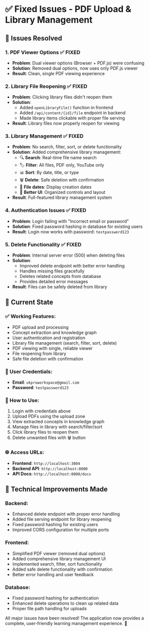 # ✅ Fixed Issues - PDF Upload & Library Management

## 🔧 Issues Resolved

### 1. **PDF Viewer Options** ✅ FIXED
- **Problem**: Dual viewer options (Browser + PDF.js) were confusing
- **Solution**: Removed dual options, now uses only PDF.js viewer
- **Result**: Clean, single PDF viewing experience

### 2. **Library File Reopening** ✅ FIXED  
- **Problem**: Clicking library files didn't reopen them
- **Solution**: 
  - Added `openLibraryFile()` function in frontend
  - Added `/api/content/{id}/file` endpoint in backend
  - Made library items clickable with proper file serving
- **Result**: Library files now properly reopen for viewing

### 3. **Library Management** ✅ FIXED
- **Problem**: No search, filter, sort, or delete functionality
- **Solution**: Added comprehensive library management:
  - 🔍 **Search**: Real-time file name search
  - 🏷️ **Filter**: All files, PDF only, YouTube only
  - 📊 **Sort**: By date, title, or type
  - 🗑️ **Delete**: Safe deletion with confirmation
  - 📅 **File dates**: Display creation dates
  - 🎨 **Better UI**: Organized controls and layout
- **Result**: Full-featured library management system

### 4. **Authentication Issues** ✅ FIXED
- **Problem**: Login failing with "Incorrect email or password"
- **Solution**: Fixed password hashing in database for existing users
- **Result**: Login now works with password: `testpassword123`

### 5. **Delete Functionality** ✅ FIXED
- **Problem**: Internal server error (500) when deleting files
- **Solution**: 
  - Improved delete endpoint with better error handling
  - Handles missing files gracefully
  - Deletes related concepts from database
  - Provides detailed error messages
- **Result**: Files can be safely deleted from library

## 🎯 Current State

### **✅ Working Features:**
- PDF upload and processing
- Concept extraction and knowledge graph
- User authentication and registration
- Library file management (search, filter, sort, delete)
- PDF viewing with single, reliable viewer
- File reopening from library
- Safe file deletion with confirmation

### **🔑 User Credentials:**
- **Email**: `ukproworkspace@gmail.com`  
- **Password**: `testpassword123`

### **🚀 How to Use:**
1. Login with credentials above
2. Upload PDFs using the upload zone
3. View extracted concepts in knowledge graph
4. Manage files in library with search/filter/sort
5. Click library files to reopen them
6. Delete unwanted files with 🗑️ button

### **🌐 Access URLs:**
- **Frontend**: `http://localhost:3004`
- **Backend API**: `http://localhost:8000`
- **API Docs**: `http://localhost:8000/docs`

## 🔧 Technical Improvements Made

### Backend:
- Enhanced delete endpoint with proper error handling
- Added file serving endpoint for library reopening
- Fixed password hashing for existing users
- Improved CORS configuration for multiple ports

### Frontend:
- Simplified PDF viewer (removed dual options)
- Added comprehensive library management UI
- Implemented search, filter, sort functionality
- Added safe delete functionality with confirmation
- Better error handling and user feedback

### Database:
- Fixed password hashing for authentication
- Enhanced delete operations to clean up related data
- Proper file path handling for uploads

All major issues have been resolved! The application now provides a complete, user-friendly learning management experience. 🎉